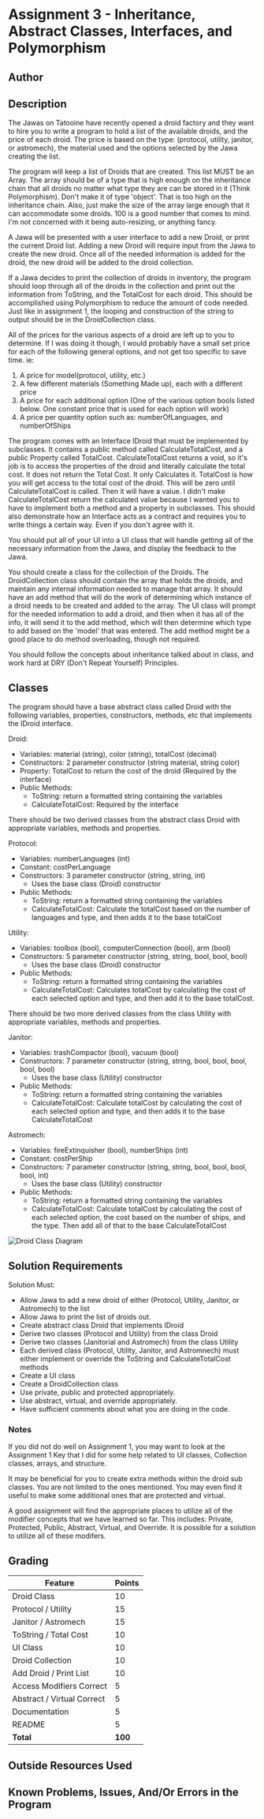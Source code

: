 # Assignment 3 - Inheritance, Abstract Classes, Interfaces, and Polymorphism

## Author



## Description

The Jawas on Tatooine have recently opened a droid factory and they want to hire you to write a program to hold a list of the available droids, and the price of each droid. The price is based on the type: (protocol, utility, janitor, or astromech), the material used and the options selected by the Jawa creating the list.

The program will keep a list of Droids that are created. This list MUST be an Array. The array should be of a type that is high enough on the inheritance chain that all droids no matter what type they are can be stored in it (Think Polymorphism). Don't make it of type 'object'. That is too high on the inheritance chain. Also, just make the size of the array large enough that it can accommodate some droids. 100 is a good number that comes to mind. I'm not concerned with it being auto-resizing, or anything fancy.

A Jawa will be presented with a user interface to add a new Droid, or print the current Droid list. Adding a new Droid will require input from the Jawa to create the new droid. Once all of the needed information is added for the droid, the new droid will be added to the droid collection.

If a Jawa decides to print the collection of droids in inventory, the program should loop through all of the droids in the collection and print out the information from ToString, and the TotalCost for each droid. This should be accomplished using Polymorphism to reduce the amount of code needed. Just like in assignment 1, the looping and construction of the string to output should be in the DroidCollection class.

All of the prices for the various aspects of a droid are left up to you to determine. If I was doing it though, I would probably have a small set price for each of the following general options, and not get too specific to save time. ie:
1. A price for model(protocol, utility, etc.)
2. A few different materials (Something Made up), each with a different price
3. A price for each additional option (One of the various option bools listed below. One constant price that is used for each option will work)
4. A price per quantity option such as: numberOfLanguages, and numberOfShips

The program comes with an Interface IDroid that must be implemented by subclasses. It contains a public method called CalculateTotalCost, and a public Property called TotalCost. CalculateTotalCost returns a void, so it's job is to access the properties of the droid and literally calculate the total cost. It does not return the Total Cost. It only Calculates it.
TotalCost is how you will get access to the total cost of the droid. This will be zero until CalculateTotalCost is called. Then it will have a value.
I didn't make CalculateTotalCost return the calculated value because I wanted you to have to implement both a method and a property in subclasses. This should also demonstrate how an Interface acts as a contract and requires you to write things a certain way. Even if you don't agree with it.

You should put all of your UI into a UI class that will handle getting all of the necessary information from the Jawa, and display the feedback to the Jawa.

You should create a class for the collection of the Droids. The DroidCollection class should contain the array that holds the droids, and maintain any internal information needed to manage that array. It should have an add method that will do the work of determining which instance of a droid needs to be created and added to the array. The UI class will prompt for the needed information to add a droid, and then when it has all of the info, it will send it to the add method, which will then determine which type to add based on the 'model' that was entered. The add method might be a good place to do method overloading, though not required.

You should follow the concepts about inheritance talked about in class, and work hard at DRY (Don't Repeat Yourself) Principles.

## Classes

The program should have a base abstract class called Droid with the following variables, properties, constructors, methods, etc that implements the IDroid interface.

Droid:

* Variables: material (string), color (string), totalCost (decimal)
* Constructors: 2 parameter constructor (string material, string color)
* Property: TotalCost to return the cost of the droid (Required by the interface)
* Public Methods:
	* ToString: return a formatted string containing the variables
	* CalculateTotalCost: Required by the interface

There should be two derived classes from the abstract class Droid with appropriate variables, methods and properties.

Protocol:

* Variables: numberLanguages (int)
* Constant: costPerLanguage
* Constructors: 3 parameter constructor (string, string, int)
	* Uses the base class (Droid) constructor
* Public Methods:
	* ToString: return a formatted string containing the variables
	* CalculateTotalCost: Calculate the totalCost based on the number of languages and type, and then adds it to the base totalCost

Utility:

* Variables: toolbox (bool), computerConnection (bool), arm (bool)
* Constructors: 5 parameter constructor (string, string, bool, bool, bool)
	* Uses the base class (Droid) constructor
* Public Methods:
	* ToString: return a formatted string containing the variables
	* CalculateTotalCost: Calculates totalCost by calculating the cost of each selected option and type, and then add it to the base totalCost.

There should be two more derived classes from the class Utility with appropriate variables, methods and properties.

Janitor:

* Variables: trashCompactor (bool), vacuum (bool)
* Constructors: 7 parameter constructor (string, string, bool, bool, bool, bool, bool)
	* Uses the base class (Utility) constructor
* Public Methods:
	* ToString: return a formatted string containing the variables
	* CalculateTotalCost: Calculate totalCost by calculating the cost of each selected option and type, and then adds it to the base CalculateTotalCost

Astromech:

* Variables: fireExtinquisher (bool), numberShips (int)
* Constant: costPerShip
* Constructors: 7 parameter constructor (string, string, bool, bool, bool, bool, int)
	* Uses the base class (Utility) constructor
* Public Methods:
	* ToString: return a formatted string containing the variables
	* CalculateTotalCost: Calculate totalCost by calculating the cost of each selected option, the cost based on the number of ships, and the type. Then add all of that to the base CalculateTotalCost

![Droid Class Diagram](http://barnesbrothers.homeserver.com/cis237/assignmentImages/DroidClassDiagram.jpg "Droid Class Diagram")

## Solution Requirements

Solution Must:

* Allow Jawa to add a new droid of either (Protocol, Utility, Janitor, or Astromech) to the list
* Allow Jawa to print the list of droids out.
* Create abstract class Droid that implements IDroid
* Derive two classes (Protocol and Utility) from the class Droid
* Derive two classes (Janitorial and Astromech) from the class Utility
* Each derived class (Protocol, Utility, Janitor, and Astromnech) must either implement or override the ToString and CalculateTotalCost methods
* Create a UI class
* Create a DroidCollection class
* Use private, public and protected appropriately.
* Use abstract, virtual, and override appropriately.
* Have sufficient comments about what you are doing in the code.

### Notes

If you did not do well on Assignment 1, you may want to look at the Assignment 1 Key that I did for some help related to UI classes, Collection classes, arrays, and structure.

It may be beneficial for you to create extra methods within the droid sub classes. You are not limited to the ones mentioned. You may even find it useful to make some additional ones that are protected and virtual.

A good assignment will find the appropriate places to utilize all of the modifier concepts that we have learned so far. This includes: Private, Protected, Public, Abstract, Virtual, and Override. It is possible for a solution to utilize all of these modifers.

## Grading
| Feature                    | Points |
| -------------------------- | ------ |
| Droid Class                | 10     |
| Protocol / Utility         | 15     |
| Janitor / Astromech        | 15     |
| ToString / Total Cost      | 10     |
| UI Class                   | 10     |
| Droid Collection           | 10     |
| Add Droid / Print List     | 10     |
| Access Modifiers Correct   | 5      |
| Abstract / Virtual Correct | 5      |
| Documentation              | 5      |
| README                     | 5      |
| **Total**                  | **100**|

## Outside Resources Used



## Known Problems, Issues, And/Or Errors in the Program
